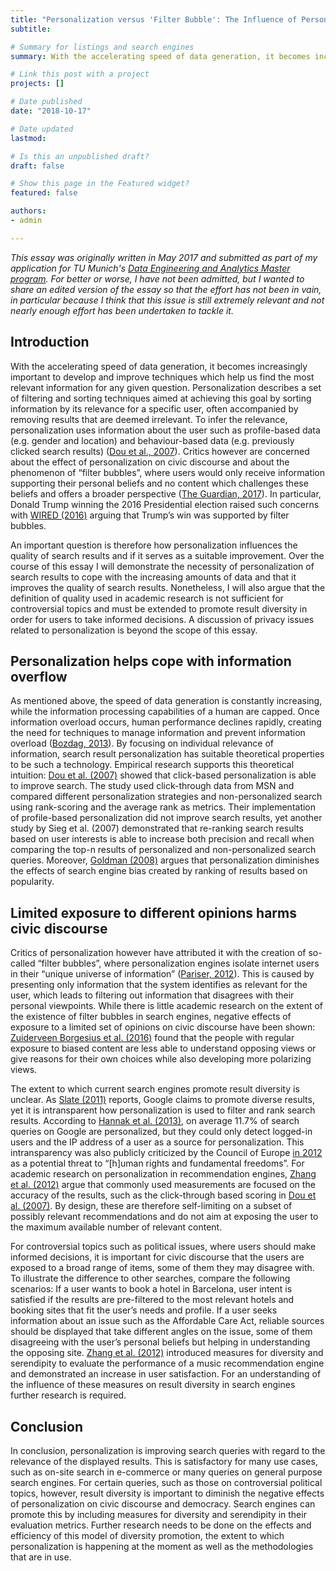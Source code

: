```yaml
---
title: "Personalization versus 'Filter Bubble': The Influence of Personalization on the Quality of Search Queries"
subtitle:

# Summary for listings and search engines
summary: With the accelerating speed of data generation, it becomes increasingly important to develop and improve techniques which help us find the most relevant information for any given question. Personalization as a solution  is satisfactory for many use cases, such as on-site search in e-commerce or many queries on general purpose search engines. For certain queries, such as those on controversial political topics, however, result diversity is important to diminish the negative effects of personalization on civic discourse and democracy.

# Link this post with a project
projects: []

# Date published
date: "2018-10-17"

# Date updated
lastmod: 

# Is this an unpublished draft?
draft: false

# Show this page in the Featured widget?
featured: false

authors:
- admin

---
```


_This essay was originally written in May 2017 and submitted as part of my application for TU Munich's [Data Engineering and Analytics Master program](https://www.in.tum.de/en/for-prospective-students/masters-programs/data-engineering-and-analytics-msc/). For better or worse, I have not been admitted, but I wanted to share an edited version of the essay so that the effort has not been in vain, in particular because I think that this issue is still extremely relevant and not nearly enough effort has been undertaken to tackle it._

## Introduction
With the accelerating speed of data generation, it becomes increasingly important to develop and improve techniques which help us find the most relevant information for any given question. Personalization describes a set of filtering and sorting techniques aimed at achieving this goal by sorting information by its relevance for a specific user, often accompanied by removing results that are deemed irrelevant. To infer the relevance, personalization uses information about the user such as profile-based data (e.g. gender and location) and behaviour-based data (e.g. previously clicked search results) ([Dou et al., 2007](https://doi.org/10.1145/1242572.1242651)). Critics however are concerned about the effect of personalization on civic discourse and about the phenomenon of “filter bubbles”, where users would only receive information supporting their personal beliefs and no content which challenges these beliefs and offers a broader perspective ([The Guardian, 2017](https://www.theguardian.com/media/2017/jan/08/eli-pariser-activist-whose-filter-bubble-warnings-presaged-trump-and-brexit)). In particular, Donald Trump winning the 2016 Presidential election raised such concerns with [WIRED (2016)](https://www.wired.com/2016/11/filter-bubble-destroying-democracy/) arguing that Trump’s win was supported by filter bubbles.

An important question is therefore how personalization influences the quality of search results and if it serves as a suitable improvement. Over the course of this essay I will demonstrate the necessity of personalization of search results to cope with the increasing amounts of data and that it improves the quality of search results. Nonetheless, I will also argue that the definition of quality used in academic research is not sufficient for controversial topics and must be extended to promote result diversity in order for users to take informed decisions. A discussion of privacy issues related to personalization is beyond the scope of this essay.

## Personalization helps cope with information overflow
As mentioned above, the speed of data generation is constantly increasing, while the information processing capabilities of a human are capped. Once information overload occurs, human performance declines rapidly, creating the need for techniques to manage information and prevent information overload ([Bozdag, 2013](https://doi.org/10.1007/s10676-013-9321-6)). By focusing on individual relevance of information, search result personalization has suitable theoretical properties to be such a technology. Empirical research supports this theoretical intuition: [Dou et al. (2007)](https://doi.org/10.1145/1242572.1242651) showed that click-based personalization is able to improve search. The study used click-through data from MSN and compared different personalization strategies and non-personalized search using rank-scoring and the average rank as metrics. Their implementation of profile-based personalization did not improve search results, yet another study by Sieg et al. (2007) demonstrated that re-ranking search results based on user interests is able to increase both precision and recall when comparing the top-n results of personalized and non-personalized search queries. Moreover, [Goldman (2008)](https://doi.org/10.1007/978-3-540-75829-7_8) argues that personalization diminishes the effects of search engine bias created by ranking of results based on popularity.

## Limited exposure to different opinions harms civic discourse
Critics of personalization however have attributed it with the creation of so-called “filter bubbles”, where personalization engines isolate internet users in their “unique universe of information” ([Pariser, 2012](https://dl.acm.org/citation.cfm?id=2361740)). This is caused by presenting only information that the system identifies as relevant for the user, which leads to filtering out information that disagrees with their personal viewpoints. While there is little academic research on the extent of the existence of filter bubbles in search engines, negative effects of exposure to a limited set of opinions on civic discourse have been shown: [Zuiderveen Borgesius et al. (2016)](https://doi.org/10.14763/2016.1.401) found that the people with regular exposure to biased content are less able to understand opposing views or give reasons for their own choices while also developing more polarizing views.

The extent to which current search engines promote result diversity is unclear. As [Slate (2011)](http://www.slate.com/articles/news_and_politics/the_big_idea/2011/06/bubble_trouble.html) reports, Google claims to promote diverse results, yet it is intransparent how personalization is used to filter and rank search results. According to [Hannak et al. (2013)](https://doi.org/10.1145/2488388.2488435), on average 11.7% of search queries on Google are personalized, but they could only detect logged-in users and the IP address of a user as a source for personalization. This intransparency was also publicly criticized by the Council of Europe [in 2012](https://search.coe.int/cm/Pages/result_details.aspx?ObjectID=09000016805caa87
) as a potential threat to “\[h]uman rights and fundamental freedoms”. For academic research on personalization in recommendation engines, [Zhang et al. (2012)](https://doi.org/10.1145/2124295.2124300) argue that commonly used measurements are focused on the accuracy of the results, such as the click-through based scoring in [Dou et al. (2007)](https://doi.org/10.1145/1242572.1242651). By design, these are therefore self-limiting on a subset of possibly relevant recommendations  and do not aim at exposing the user to the maximum available number of relevant content.

For controversial topics such as political issues, where users should make informed decisions, it is important for civic discourse that the users are exposed to a broad range of items, some of them they may disagree with. To illustrate the difference to other searches, compare the following scenarios: If a user wants to book a hotel in Barcelona, user intent is satisfied if the results are pre-filtered to the most relevant hotels and booking sites that fit the user’s needs and profile. If a user seeks information about an issue such as the Affordable Care Act, reliable sources should be displayed that take different angles on the issue, some of them disagreeing with the user’s personal beliefs but helping in understanding the opposing site. [Zhang et al. (2012)](https://doi.org/10.1145/2124295.2124300) introduced measures for diversity and serendipity to evaluate the performance of a music recommendation engine and demonstrated an increase in user satisfaction. For an understanding of the influence of these measures on result diversity in search engines further research is required.
 
## Conclusion
In conclusion, personalization is improving search queries with regard to the relevance of the displayed results. This is satisfactory for many use cases, such as on-site search in e-commerce or many queries on general purpose search engines. For certain queries, such as those on controversial political topics, however, result diversity is important to diminish the negative effects of personalization on civic discourse and democracy. Search engines can promote this by including measures for diversity and serendipity in their evaluation metrics. Further research needs to be done on the effects and efficiency of this model of diversity promotion, the extent to which personalization is happening at the moment as well as the methodologies that are in use.
